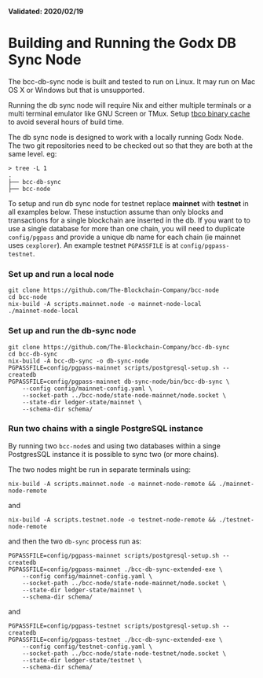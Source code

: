 **Validated: 2020/02/19**

# Building and Running the Godx DB Sync Node

The bcc-db-sync node is built and tested to run on Linux. It may run on Mac OS X or Windows but
that is unsupported.

Running the db sync node will require Nix and either multiple terminals or a multi terminal
emulator like GNU Screen or TMux.
Setup [tbco binary cache](https://github.com/The-Blockchain-Company/bcc-node/blob/master/doc/getting-started/building-the-node-using-nix.md#tbco-binary-cache)
to avoid several hours of build time.

The db sync node is designed to work with a locally running Godx Node. The two git repositories need to be checked out so that
they are both at the same level. eg:

```
> tree -L 1
.
├── bcc-db-sync
├── bcc-node
```
To setup and run db sync node for testnet replace **mainnet** with **testnet** in all examples below.
These instuction assume than only blocks and transactions for a single blockchain are inserted in
the db. If you want to to use a single database for more than one chain, you will need to duplicate
`config/pgpass` and provide a unique db name for each chain (ie mainnet uses `cexplorer`). An example
testnet `PGPASSFILE` is at `config/pgpass-testnet`.

### Set up and run a local node
```
git clone https://github.com/The-Blockchain-Company/bcc-node
cd bcc-node
nix-build -A scripts.mainnet.node -o mainnet-node-local
./mainnet-node-local
```

### Set up and run the db-sync node
```
git clone https://github.com/The-Blockchain-Company/bcc-db-sync
cd bcc-db-sync
nix-build -A bcc-db-sync -o db-sync-node
PGPASSFILE=config/pgpass-mainnet scripts/postgresql-setup.sh --createdb
PGPASSFILE=config/pgpass-mainnet db-sync-node/bin/bcc-db-sync \
    --config config/mainnet-config.yaml \
    --socket-path ../bcc-node/state-node-mainnet/node.socket \
    --state-dir ledger-state/mainnet \
    --schema-dir schema/
```

### Run two chains with a single PostgreSQL instance

By running two `bcc-node`s and using two databases within a singe PostgresSQL instance it is
possible to sync two (or more chains).

The two nodes might be run in separate terminals using:
```
nix-build -A scripts.mainnet.node -o mainnet-node-remote && ./mainnet-node-remote
```
and
```
nix-build -A scripts.testnet.node -o testnet-node-remote && ./testnet-node-remote
```
and then the two `db-sync` process run as:
```
PGPASSFILE=config/pgpass-mainnet scripts/postgresql-setup.sh --createdb
PGPASSFILE=config/pgpass-mainnet ./bcc-db-sync-extended-exe \
    --config config/mainnet-config.yaml \
    --socket-path ../bcc-node/state-node-mainnet/node.socket \
    --state-dir ledger-state/mainnet \
    --schema-dir schema/
```
and
```
PGPASSFILE=config/pgpass-testnet scripts/postgresql-setup.sh --createdb
PGPASSFILE=config/pgpass-testnet ./bcc-db-sync-extended-exe \
    --config config/testnet-config.yaml \
    --socket-path ../bcc-node/state-node-testnet/node.socket \
    --state-dir ledger-state/testnet \
    --schema-dir schema/
```
